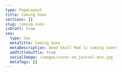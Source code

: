 ```yaml
---
type: PageLayout
title: Coming Soon
sections: []
slug: coming-soon
isDraft: true
seo:
  type: Seo
  metaTitle: Coming Soon
  metaDescription: Dead Skull Red is coming soon!
  addTitleSuffix: true
  socialImage: /images/cover-sm_journal-min.jpg
  metaTags: []
---
```

